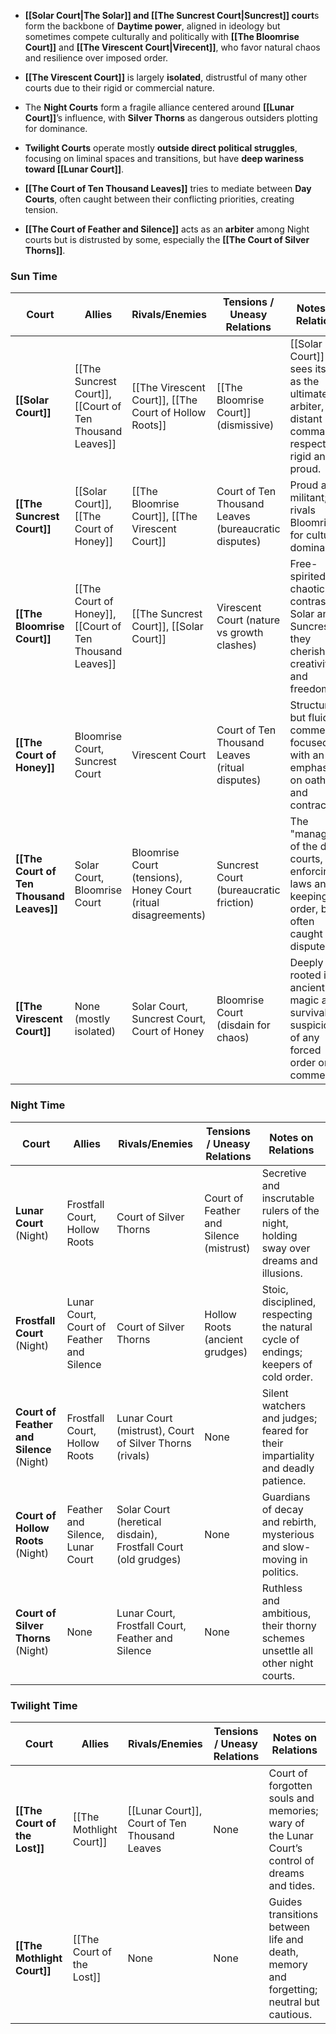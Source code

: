 
- **[[Solar Court|The Solar]] and [[The Suncrest Court|Suncrest]] court**s form the backbone of **Daytime power**, aligned in ideology but sometimes compete culturally and politically with **[[The Bloomrise Court]]** and **[[The Virescent Court|Virecent]]**, who favor natural chaos and resilience over imposed order.
    
- **[[The Virescent Court]]** is largely **isolated**, distrustful of many other courts due to their rigid or commercial nature.
    
- The **Night Courts** form a fragile alliance centered around **[[Lunar Court]]**’s influence, with **Silver Thorns** as dangerous outsiders plotting for dominance.
    
- **Twilight Courts** operate mostly **outside direct political struggles**, focusing on liminal spaces and transitions, but have **deep wariness toward [[Lunar Court]]**.
    
- **[[The Court of Ten Thousand Leaves]]** tries to mediate between **Day Courts**, often caught between their conflicting priorities, creating tension.
    
- **[[The Court of Feather and Silence]]** acts as an **arbiter** among Night courts but is distrusted by some, especially the **[[The Court of Silver Thorns]]**.


### Sun Time
| Court                                    | Allies                                                   | Rivals/Enemies                                                 | Tensions / Uneasy Relations                          | Notes on Relations                                                                                  |
| ---------------------------------------- | -------------------------------------------------------- | -------------------------------------------------------------- | ---------------------------------------------------- | --------------------------------------------------------------------------------------------------- |
| **[[Solar Court]]**                      | [[The Suncrest Court]], [[Court of Ten Thousand Leaves]] | [[The Virescent Court]], [[The Court of Hollow Roots]]         | [[The Bloomrise Court]] (dismissive)                 | [[Solar Court]] sees itself as the ultimate arbiter, distant but commands respect; rigid and proud. |
| **[[The Suncrest Court]]**               | [[Solar Court]], [[The Court of Honey]]                  | [[The Bloomrise Court]], [[The Virescent Court]]               | Court of Ten Thousand Leaves (bureaucratic disputes) | Proud and militant; rivals Bloomrise for cultural dominance.                                        |
| **[[The Bloomrise Court]]**              | [[The Court of Honey]], [[Court of Ten Thousand Leaves]] | [[The Suncrest Court]], [[Solar Court]]                        | Virescent Court (nature vs growth clashes)           | Free-spirited, chaotic in contrast to Solar and Suncrest; they cherish creativity and freedom.      |
| **[[The Court of Honey]]**               | Bloomrise Court, Suncrest Court                          | Virescent Court                                                | Court of Ten Thousand Leaves (ritual disputes)       | Structured, but fluid; commerce-focused with an emphasis on oaths and contracts.                    |
| **[[The Court of Ten Thousand Leaves]]** | Solar Court, Bloomrise Court                             | Bloomrise Court (tensions), Honey Court (ritual disagreements) | Suncrest Court (bureaucratic friction)               | The "managers" of the day courts, enforcing laws and keeping order, but often caught in disputes.   |
| **[[The Virescent Court]]**              | None (mostly isolated)                                   | Solar Court, Suncrest Court, Court of Honey                    | Bloomrise Court (disdain for chaos)                  | Deeply rooted in ancient magic and survival, suspicious of any forced order or commerce.            |

### Night Time
| Court                                    | Allies                                    | Rivals/Enemies                                                 | Tensions / Uneasy Relations             | Notes on Relations                                                                     |
| ---------------------------------------- | ----------------------------------------- | -------------------------------------------------------------- | --------------------------------------- | -------------------------------------------------------------------------------------- |
| **Lunar Court** (Night)                  | Frostfall Court, Hollow Roots             | Court of Silver Thorns                                         | Court of Feather and Silence (mistrust) | Secretive and inscrutable rulers of the night, holding sway over dreams and illusions. |
| **Frostfall Court** (Night)              | Lunar Court, Court of Feather and Silence | Court of Silver Thorns                                         | Hollow Roots (ancient grudges)          | Stoic, disciplined, respecting the natural cycle of endings; keepers of cold order.    |
| **Court of Feather and Silence** (Night) | Frostfall Court, Hollow Roots             | Lunar Court (mistrust), Court of Silver Thorns (rivals)        | None                                    | Silent watchers and judges; feared for their impartiality and deadly patience.         |
| **Court of Hollow Roots** (Night)        | Feather and Silence, Lunar Court          | Solar Court (heretical disdain), Frostfall Court (old grudges) | None                                    | Guardians of decay and rebirth, mysterious and slow-moving in politics.                |
| **Court of Silver Thorns** (Night)       | None                                      | Lunar Court, Frostfall Court, Feather and Silence              | None                                    | Ruthless and ambitious, their thorny schemes unsettle all other night courts.          |


### Twilight Time

| Court                         | Allies                    | Rivals/Enemies                                | Tensions / Uneasy Relations | Notes on Relations                                                                            |
| ----------------------------- | ------------------------- | --------------------------------------------- | --------------------------- | --------------------------------------------------------------------------------------------- |
| **[[The Court of the Lost]]** | [[The Mothlight Court]]   | [[Lunar Court]], Court of Ten Thousand Leaves | None                        | Court of forgotten souls and memories; wary of the Lunar Court’s control of dreams and tides. |
| **[[The Mothlight Court]]**   | [[The Court of the Lost]] | None                                          | None                        | Guides transitions between life and death, memory and forgetting; neutral but cautious.       |